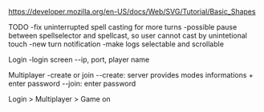 https://developer.mozilla.org/en-US/docs/Web/SVG/Tutorial/Basic_Shapes

TODO
-fix uninterrupted spell casting for more turns
-possible pause between spellselector and spellcast, so user cannot cast by unintetional touch
-new turn notification
-make logs selectable and scrollable

Login
-login screen
--ip, port, player name

Multiplayer
-create or join
--create: server provides modes informations + enter password
--join: enter password

Login > Multiplayer > Game on